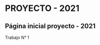 # PROYECTO - 2021

Página inicial proyecto - 2021
----------------------------------

Trabajo N° 1 
